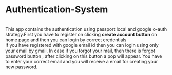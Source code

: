 <h1>Authentication-System</h1><br>
This app contains the authentication using passport local and google o-auth strategy.First you have to register on clicking <b>create account button</b> on home page and then you can login by correct credentials <br>
If you have registered with google email id then you can login using only your email by gmail.
In case if you forgot your mail, then there is forgot password button , after clicking on this button a pop will appear. 
You have to enter your correct email and you will receive a email for creating your new password.

